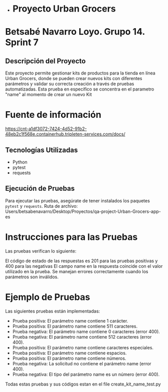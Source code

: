 - # Proyecto Urban Grocers 
# Betsabé Navarro Loyo. Grupo 14. Sprint 7


## Descripción del Proyecto
Este proyecto permite gestionar kits de productos para la tienda en línea Urban Grocers,
donde se pueden crear nuevos kits con diferentes parámetros y validar su
correcta creación a través de pruebas automatizadas.
Esta prueba en especifico se concentra en el parametro "name" al momento de crear un nuevo Kit

# Fuente de información 
 https://cnt-a1df3072-7424-4d52-91b2-48eb2c1f568e.containerhub.tripleten-services.com/docs/

## Tecnologías Utilizadas

- Python
- pytest
- requests

## Ejecución de Pruebas

Para ejecutar las pruebas, asegúrate de tener instalados los paquetes `pytest` y `requests`.
Ruta de archivo: Users/betsabenavarro/Desktop/Proyectos/qa-project-Urban-Grocers-app-es

# Instrucciones para las Pruebas
Las pruebas verifican lo siguiente:

El código de estado de las respuestas es 201 para las pruebas positivas y 400 para las negativas
El campo name en la respuesta coincide con el valor utilizado en la prueba.
Se manejan errores correctamente cuando los parámetros son inválidos.

# Ejemplo de Pruebas
Las siguientes pruebas están implementadas:

- Prueba positiva: El parámetro name contiene 1 carácter.
- Prueba positiva: El parámetro name contiene 511 caracteres.
- Prueba negativa: El parámetro name contiene 0 caracteres (error 400).
- Prueba negativa: El parámetro name contiene 512 caracteres (error 400).
- Prueba positiva: El parámetro name contiene caracteres especiales.
- Prueba positiva: El parámetro name contiene espacios.
- Prueba positiva: El parámetro name contiene números.
- Prueba negativa: La solicitud no contiene el parámetro name (error 400).
- Prueba negativa: El tipo del parámetro name es un número (error 400).

Todas estas pruebas y sus códigos estan en el file create_kit_name_test.py

